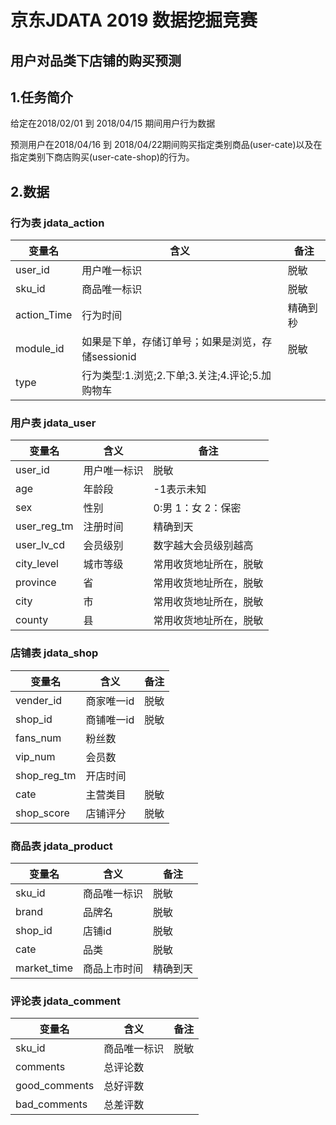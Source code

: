 # 京东JDATA 2019 数据挖掘竞赛 
## 用户对品类下店铺的购买预测
## 1.任务简介
给定在2018/02/01 到 2018/04/15 期间用户行为数据

预测用户在2018/04/16 到 2018/04/22期间购买指定类别商品(user-cate)以及在指定类别下商店购买(user-cate-shop)的行为。

## 2.数据
### 行为表 jdata_action
|  变量名  | 含义  | 备注  |
|  ----  | ----  | ----  |
|user_id | 用户唯一标识 |脱敏|
|sku_id | 商品唯一标识| 脱敏|
|action_Time| 行为时间| 精确到秒 |
|module_id| 如果是下单，存储订单号；如果是浏览，存储sessionid| 脱敏|
|type | 行为类型:1.浏览;2.下单;3.关注;4.评论;5.加购物车|

### 用户表 jdata_user
|  变量名  | 含义  | 备注  |
|  ----  | ----  | ----  |
|user_id| 用户唯一标识|脱敏|
|age | 年龄段| -1表示未知|
|sex | 性别| 0:男 1：女 2：保密|
|user_reg_tm | 注册时间 | 精确到天|
|user_lv_cd| 会员级别| 数字越大会员级别越高|
|city_level|城市等级|常用收货地址所在，脱敏|
|province|省|常用收货地址所在，脱敏|
|city|市|常用收货地址所在，脱敏|
|county| 县|常用收货地址所在，脱敏|

### 店铺表 jdata_shop
|  变量名  | 含义  | 备注  |
|  ----  | ----  | ----  |
|vender_id|商家唯一id|脱敏|
|shop_id| 商铺唯一id|脱敏|
|fans_num|粉丝数||
|vip_num|会员数||
|shop_reg_tm|开店时间||
|cate|主营类目|脱敏|
|shop_score|店铺评分|脱敏|

### 商品表 jdata_product
|  变量名  | 含义  | 备注  |
|  ----  | ----  | ----  |
|sku_id | 商品唯一标识|脱敏|
|brand|品牌名|脱敏|
|shop_id|店铺id|脱敏|
|cate|品类|脱敏|
|market_time|商品上市时间|精确到天|

### 评论表 jdata_comment
|  变量名  | 含义  | 备注  |
|  ----  | ----  | ----  |
|sku_id | 商品唯一标识|脱敏|
|comments|总评论数||
|good_comments|总好评数||
|bad_comments|总差评数||
